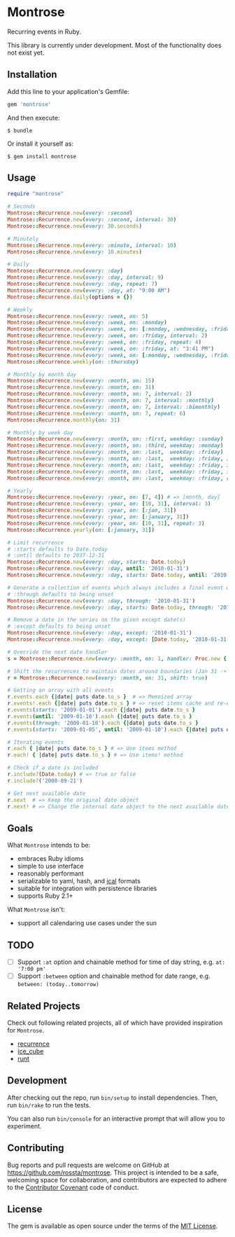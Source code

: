 # Montrose

Recurring events in Ruby.

This library is currently under development. Most of the functionality does not
exist yet.

## Installation

Add this line to your application's Gemfile:

```ruby
gem 'montrose'
```

And then execute:

    $ bundle

Or install it yourself as:

    $ gem install montrose

## Usage

```ruby
require "montrose"

# Seconds
Montrose::Recurrence.new(every: :second)
Montrose::Recurrence.new(every: :second, interval: 30)
Montrose::Recurrence.new(every: 30.seconds)

# Minutely
Montrose::Recurrence.new(every: :minute, interval: 10)
Montrose::Recurrence.new(every: 10.minutes)

# Daily
Montrose::Recurrence.new(every: :day)
Montrose::Recurrence.new(every: :day, interval: 9)
Montrose::Recurrence.new(every: :day, repeat: 7)
Montrose::Recurrence.new(every: :day, at: "9:00 AM")
Montrose::Recurrence.daily(options = {})

# Weekly
Montrose::Recurrence.new(every: :week, on: 5)
Montrose::Recurrence.new(every: :week, on: :monday)
Montrose::Recurrence.new(every: :week, on: [:monday, :wednesday, :friday])
Montrose::Recurrence.new(every: :week, on: :friday, interval: 2)
Montrose::Recurrence.new(every: :week, on: :friday, repeat: 4)
Montrose::Recurrence.new(every: :week, on: :friday, at: "3:41 PM")
Montrose::Recurrence.new(every: :week, on: [:monday, :wednesday, :friday], at: "12:00 PM")
Montrose::Recurrence.weekly(on: :thursday)

# Monthly by month day
Montrose::Recurrence.new(every: :month, on: 15)
Montrose::Recurrence.new(every: :month, on: 31)
Montrose::Recurrence.new(every: :month, on: 7, interval: 2)
Montrose::Recurrence.new(every: :month, on: 7, interval: :monthly)
Montrose::Recurrence.new(every: :month, on: 7, interval: :bimonthly)
Montrose::Recurrence.new(every: :month, on: 7, repeat: 6)
Montrose::Recurrence.monthly(on: 31)

# Monthly by week day
Montrose::Recurrence.new(every: :month, on: :first, weekday: :sunday)
Montrose::Recurrence.new(every: :month, on: :third, weekday: :monday)
Montrose::Recurrence.new(every: :month, on: :last,  weekday: :friday)
Montrose::Recurrence.new(every: :month, on: :last,  weekday: :friday, interval: 2)
Montrose::Recurrence.new(every: :month, on: :last,  weekday: :friday, interval: :quarterly)
Montrose::Recurrence.new(every: :month, on: :last,  weekday: :friday, interval: :semesterly)
Montrose::Recurrence.new(every: :month, on: :last,  weekday: :friday, repeat: 3)

# Yearly
Montrose::Recurrence.new(every: :year, on: [7, 4]) # => [month, day]
Montrose::Recurrence.new(every: :year, on: [10, 31], interval: 3)
Montrose::Recurrence.new(every: :year, on: [:jan, 31])
Montrose::Recurrence.new(every: :year, on: [:january, 31])
Montrose::Recurrence.new(every: :year, on: [10, 31], repeat: 3)
Montrose::Recurrence.yearly(on: [:january, 31])

# Limit recurrence
# :starts defaults to Date.today
# :until defaults to 2037-12-31
Montrose::Recurrence.new(every: :day, starts: Date.today)
Montrose::Recurrence.new(every: :day, until: '2010-01-31')
Montrose::Recurrence.new(every: :day, starts: Date.today, until: '2010-01-31')

# Generate a collection of events which always includes a final event with the given through date
# :through defaults to being unset
Montrose::Recurrence.new(every: :day, through: '2010-01-31')
Montrose::Recurrence.new(every: :day, starts: Date.today, through: '2010-01-31')

# Remove a date in the series on the given except date(s)
# :except defaults to being unset
Montrose::Recurrence.new(every: :day, except: '2010-01-31')
Montrose::Recurrence.new(every: :day, except: [Date.today, '2010-01-31'])

# Override the next date handler
s = Montrose::Recurrence.new(every: :month, on: 1, handler: Proc.new { |day, month, year| raise("Date not allowed!") if year == 2011 && month == 12 && day == 31 })

# Shift the recurrences to maintain dates around boundaries (Jan 31 -> Feb 28 -> Mar 28)
r = Montrose::Recurrence.new(every: :month, on: 31, shift: true)

# Getting an array with all events
r.events.each {|date| puts date.to_s }  # => Memoized array
r.events!.each {|date| puts date.to_s } # => reset items cache and re-execute it
r.events(starts: '2009-01-01').each {|date| puts date.to_s }
r.events(until: '2009-01-10').each {|date| puts date.to_s }
r.events(through: '2009-01-10').each {|date| puts date.to_s }
r.events(starts: '2009-01-05', until: '2009-01-10').each {|date| puts date.to_s }

# Iterating events
r.each { |date| puts date.to_s } # => Use items method
r.each! { |date| puts date.to_s } # => Use items! method

# Check if a date is included
r.include?(Date.today) # => true or false
r.include?('2008-09-21')

# Get next available date
r.next  # => Keep the original date object
r.next! # => Change the internal date object to the next available date
```

## Goals

What `Montrose` intends to be:

* embraces Ruby idioms
* simple to use interface
* reasonably performant
* serializable to yaml, hash, and [ical](http://www.kanzaki.com/docs/ical/rrule.html#basic) formats
* suitable for integration with persistence libraries
* supports Ruby 2.1+

What `Montrose` isn't:

* support all calendaring use cases under the sun

## TODO

- [ ] Support `:at` option and chainable method for time of day string, e.g. `at: '7:00 pm'`
- [ ] Support `:between` option and chainable method for date range, e.g.
  `between: (today..tomorrow)`

## Related Projects

Check out following related projects, all of which have provided inspiration for `Montrose`.

* [recurrence](https://github.com/fnando/recurrence)
* [ice_cube](https://github.com/seejohnrun/ice_cube)
* [runt](https://github.com/mlipper/runt)

## Development

After checking out the repo, run `bin/setup` to install dependencies. Then, run `bin/rake` to run the tests.

You can also run `bin/console` for an interactive prompt that will allow you to experiment.

## Contributing

Bug reports and pull requests are welcome on GitHub at https://github.com/rossta/montrose. This project is intended to be a safe, welcoming space for collaboration, and contributors are expected to adhere to the [Contributor Covenant](contributor-covenant.org) code of conduct.

## License

The gem is available as open source under the terms of the [MIT License](http://opensource.org/licenses/MIT).
